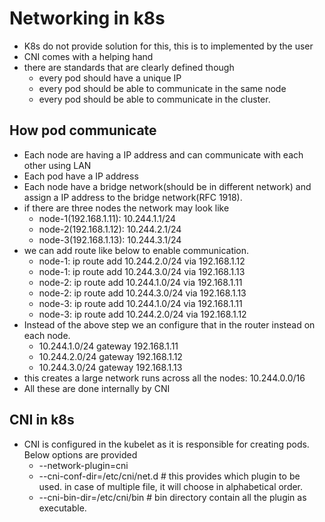 # Networking in k8s

- K8s do not provide solution for this, this is to implemented by the user
- CNI comes with a helping hand
- there are standards that are clearly defined though
  - every pod should have a unique IP
  - every pod should be able to communicate in the same node
  - every pod should be able to communicate in the cluster.

## How pod communicate

- Each node are having a IP address and can communicate with each other using LAN
- Each pod have a IP address
- Each node have a bridge network(should be in different network) and assign a IP address to the bridge network(RFC 1918).
- if there are three nodes the network may look like
  - node-1(192.168.1.11): 10.244.1.1/24
  - node-2(192.168.1.12): 10.244.2.1/24
  - node-3(192.168.1.13): 10.244.3.1/24
- we can add route like below to enable communication.
  - node-1: ip route add 10.244.2.0/24 via 192.168.1.12
  - node-1: ip route add 10.244.3.0/24 via 192.168.1.13
  - node-2: ip route add 10.244.1.0/24 via 192.168.1.11
  - node-2: ip route add 10.244.3.0/24 via 192.168.1.13
  - node-3: ip route add 10.244.1.0/24 via 192.168.1.11
  - node-3: ip route add 10.244.2.0/24 via 192.168.1.12
- Instead of the above step we an configure that in the router instead on each node.
  - 10.244.1.0/24 gateway 192.168.1.11
  - 10.244.2.0/24 gateway 192.168.1.12
  - 10.244.3.0/24 gateway 192.168.1.13
- this creates a large network runs across all the nodes: 10.244.0.0/16
- All these are done internally by CNI

## CNI in k8s

- CNI is configured in the kubelet as it is responsible for creating pods. Below options are provided
  - --network-plugin=cni
  - --cni-conf-dir=/etc/cni/net.d # this provides which plugin to be used. in case of multiple file, it will choose in alphabetical order.
  - --cni-bin-dir=/etc/cni/bin # bin directory contain all the plugin as executable.
